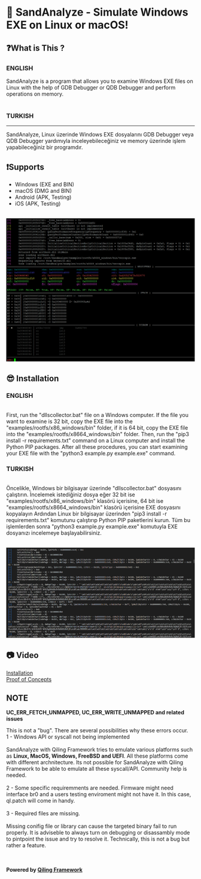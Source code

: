 # 🚀 SandAnalyze - Simulate Windows EXE on Linux or macOS!

<h2>❓What is This ?</h2>
<p>
<h3>ENGLISH</h3>
SandAnalyze is a program that allows you to examine Windows EXE files on Linux with the help of GDB Debugger or QDB Debugger and perform operations on memory.
<br><br>
<h3>TURKISH</h3>
<hr>
SandAnalyze, Linux üzerinde Windows EXE dosyalarını GDB Debugger veya QDB Debugger yardımıyla inceleyebileceğiniz ve memory üzerinde işlem yapabileceğiniz bir programdır.
</p>

<h2>❗Supports</h2>
<ul>
  <li>Windows (EXE and BIN)</li>
  <li>macOS (DMG and BIN)</li>
  <li>Android (APK, Testing)</li>
  <li>iOS (APK, Testing)</li>
</ul>


<br>
<img src="pic/test2.png" />
<br>

<h2>😎 Installation</h2>
<p>
<h3>ENGLISH</h3>
<br>
First, run the "dllscollector.bat" file on a Windows computer.
If the file you want to examine is 32 bit, copy the EXE file into the "examples/rootfs/x86_windows/bin" folder, if it is 64 bit, copy the EXE file into the "examples/rootfs/x8664_windows/bin" folder.
Then, run the "pip3 install -r requirements.txt" command on a Linux computer and install the Python PIP packages.
After all these procedures, you can start examining your EXE file with the "python3 example.py example.exe" command.
<br>
<h3>TURKISH</h3>
<br>
Öncelikle, Windows bir bilgisayar üzerinde "dllscollector.bat" dosyasını çalıştırın.
İncelemek istediğiniz dosya eğer 32 bit ise "examples/rootfs/x86_windows/bin" klasörü içerisine, 64 bit ise "examples/rootfs/x8664_windows/bin" klasörü içerisine EXE dosyasını kopyalayın
Ardından Linux bir bilgisayar üzerinden "pip3 install -r requirements.txt" komutunu çalıştırıp Python PIP paketlerini kurun.
Tüm bu işlemlerden sonra "python3 example.py example.exe" komutuyla EXE dosyanızı incelemeye başlayabilirsiniz.
</p>

<br>
<img src="pic/test1.png" />
<br>

<h2>📷 Video</h2>

<a href="https://github.com/alicangnll/SandAnalyze/blob/main/pic/installation.mp4">Installation</a>
<br>
<a href="https://github.com/alicangnll/SandAnalyze/assets/23417905/d91f09bb-c50c-4706-9489-fa96c72dec7f">Proof of Concepts</a>

<h2>NOTE </h2>
<p>
<b>UC_ERR_FETCH_UNMAPPED, UC_ERR_WRITE_UNMAPPED and related issues</b>

This is not a "bug". There are several possibilities why these errors occur.
<br>
1 - Windows API or syscall not being implemented
<br><br>
SandAnalyze with Qiling Framework tries to emulate various platforms such as <b>Linux, MacOS, Windows, FreeBSD and UEFI</b>. All these platforms come with different archnitecture. Its not possible for SandAnalyze with Qiling Framework to be able to emulate all these syscall/API. Community help is needed.
<br><br>
2 - Some specific requiremments are needed.
Firmware might need interface br0 and a users testing enviroment might not have it. In this case, ql.patch will come in handy.
<br><br>
3 - Required files are missing.
<br><br>
Missing conifig file or library can cause the targeted binary fail to run properly.
It is adviseble to always turn on debugging or disassambly mode to pintpoint the issue and try to resolve it. Technically, this is not a bug but rather a feature.
</p>
<br><br>
<b>Powered by <a href="https://docs.qiling.io/en/latest">Qiling Framework</a></b>
